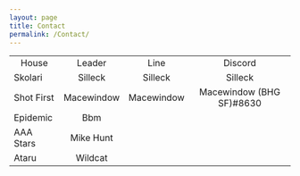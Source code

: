 ```yaml
---
layout: page
title: Contact
permalink: /Contact/
---
```


<table>
<!-- First row -->
<tr>
  <td align="center">House</td>
  <td align="center">Leader</td>
  <td align="center">Line</td>
  <td align="center">Discord</td>
  <!-- <td rowspan="6"><iframe src="https://discordapp.com/widget?id=282189039207972867&theme=dark" width="350" height="500" allowtransparency="true" frameborder="0"></iframe></td> -->
</tr>
<!-- Second row -->
<tr>
    <td>Skolari</td> <!-- House -->
    <td align="center">Silleck</td> <!-- Leader -->
    <td align="center">Silleck</td> <!-- Line -->
    <td align="center">Silleck</td> <!-- Discord -->
</tr>
<!-- Third row -->
<tr>
    <td>Shot First</td> <!-- House -->
    <td align="center">Macewindow</td> <!-- Leader -->
    <td align="center">Macewindow</td> <!-- Line -->
    <td align="center">Macewindow (BHG SF)#8630</td> <!-- Discord -->
</tr>
<!-- Fourth row -->
<tr>
    <td>Epidemic</td> <!-- House -->
    <td align="center">Bbm</td> <!-- Leader -->
    <td align="center"></td> <!-- Line -->
    <td align="center"></td> <!-- Discord -->
</tr>
<!-- Fifth row -->
<tr>
    <td>AAA Stars</td> <!-- House -->
    <td align="center">Mike Hunt</td> <!-- Leader -->
    <td align="center"></td> <!-- Line -->
    <td align="center"></td> <!-- Discord -->
</tr>
<!-- Sixth row -->
<tr>
    <td>Ataru</td> <!-- House -->
    <td align="center">Wildcat</td> <!-- Leader -->
    <td align="center"></td> <!-- Line -->
    <td align="center"></td> <!-- Discord -->
</tr>
</table>
